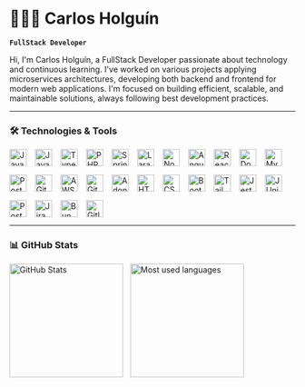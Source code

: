 # 👨🏻‍💻 Carlos Holguín

**`FullStack Developer`**

Hi, I'm Carlos Holguín, a FullStack Developer passionate about technology and continuous learning. I've worked on various projects applying microservices architectures, developing both backend and frontend for modern web applications. I'm focused on building efficient, scalable, and maintainable solutions, always following best development practices.


---

### 🛠️ Technologies & Tools

<div style="display: flex; flex-wrap: wrap; gap: 15px; align-items: center;">
  <img alt="Java" title="Java" width="30px" src="https://cdn.jsdelivr.net/gh/devicons/devicon@latest/icons/java/java-original.svg" />
  <img alt="Javascript" title="Javascript" width="30px" src="https://cdn.jsdelivr.net/gh/devicons/devicon@latest/icons/javascript/javascript-plain.svg" />
  <img alt="Typescript" title="Typescript" width="30px" src="https://cdn.jsdelivr.net/gh/devicons/devicon@latest/icons/typescript/typescript-original.svg" />
  <img alt="PHP" title="Typescript" width="30px" src="https://cdn.jsdelivr.net/gh/devicons/devicon@latest/icons/php/php-original.svg" />
  <img alt="Spring Boot" title="Spring Boot" width="30px" src="https://cdn.jsdelivr.net/gh/devicons/devicon@latest/icons/spring/spring-original.svg" />
  <img alt="Laravel" title="Laravel" width="30px" src="https://cdn.jsdelivr.net/gh/devicons/devicon@latest/icons/laravel/laravel-original.svg" />
  <img alt="Node.js" title="Node.js" width="30px" src="https://cdn.jsdelivr.net/gh/devicons/devicon@latest/icons/nodejs/nodejs-original-wordmark.svg" />
  <img alt="Angular" title="Angular" width="30px" src="https://cdn.jsdelivr.net/gh/devicons/devicon@latest/icons/angular/angular-original.svg" />
  <img alt="React" title="React" width="30px" src="https://cdn.jsdelivr.net/gh/devicons/devicon@latest/icons/react/react-original.svg" />
  <img alt="Docker" title="Docker" width="30px" src="https://cdn.jsdelivr.net/gh/devicons/devicon@latest/icons/docker/docker-original.svg" />
  <img alt="MySQL" title="MySQL" width="30px" src="https://cdn.jsdelivr.net/gh/devicons/devicon@latest/icons/mysql/mysql-original.svg" />
  <img alt="PostgreSQL" title="PostgreSQL" width="30px" src="https://cdn.jsdelivr.net/gh/devicons/devicon@latest/icons/postgresql/postgresql-original.svg" />
  <img alt="Git" title="Git" width="30px" src="https://cdn.jsdelivr.net/gh/devicons/devicon@latest/icons/git/git-original.svg" />
  <img alt="AWS" title="AWS" width="30px" src="https://cdn.jsdelivr.net/gh/devicons/devicon@latest/icons/amazonwebservices/amazonwebservices-original-wordmark.svg" />
  <img alt="Github" title="Github" width="30px" src="https://cdn.jsdelivr.net/gh/devicons/devicon@latest/icons/github/github-original.svg" />
  <img alt="Adonisjs" title="Adonisjs" width="30px" src="https://cdn.jsdelivr.net/gh/devicons/devicon@latest/icons/adonisjs/adonisjs-original.svg" />
  <img alt="HTML" title="HTML" width="30px" src="https://cdn.jsdelivr.net/gh/devicons/devicon@latest/icons/html5/html5-original.svg" />
  <img alt="CSS" title="CSS" width="30px" src="https://cdn.jsdelivr.net/gh/devicons/devicon@latest/icons/css3/css3-original.svg" />
  <img alt="Bootstrap" title="Bootstrap" width="30px" src="https://cdn.jsdelivr.net/gh/devicons/devicon@latest/icons/bootstrap/bootstrap-original.svg" />
  <img alt="Tailwind CSS" title="Tailwind CSS" width="30px" src="https://cdn.jsdelivr.net/gh/devicons/devicon@latest/icons/tailwindcss/tailwindcss-original.svg" />
  <img alt="Jest" title="Jest" width="30px" src="https://cdn.jsdelivr.net/gh/devicons/devicon@latest/icons/jest/jest-plain.svg" />
  <img alt="JUnit" title="JUnit" width="30px" src="https://cdn.jsdelivr.net/gh/devicons/devicon@latest/icons/junit/junit-original.svg" />
  <img alt="Postman" title="Postman" width="30px" src="https://cdn.jsdelivr.net/gh/devicons/devicon@latest/icons/postman/postman-original.svg" />
  <img alt="Jira" title="Jira" width="30px" src="https://cdn.jsdelivr.net/gh/devicons/devicon@latest/icons/jira/jira-original.svg" />  
  <img alt="Bun" title="Bun" width="30px" src="https://cdn.jsdelivr.net/gh/devicons/devicon@latest/icons/bun/bun-original.svg" />
  <img alt="Gitlab" title="Gitlab" width="30px" src="https://cdn.jsdelivr.net/gh/devicons/devicon@latest/icons/gitlab/gitlab-original.svg" />


</div>

---


### 📊 GitHub Stats

<p>
  <img 
    align="left" 
    alt="GitHub Stats" 
    height="200" 
    style="padding-right: 10px;" 
    src="https://github-readme-stats.vercel.app/api?username=caholguin&show_icons=true&theme=tokyonight&include_all_commits=true&locale=" 
  />

<img 
      align="left" 
      alt="Most used languages" 
      height="200" 
      src="https://github-readme-stats.vercel.app/api/top-langs/?username=caholguin&theme=tokyonight&layout=compact&custom_title=Technologies&langs_count=10" 
  />
</p>

